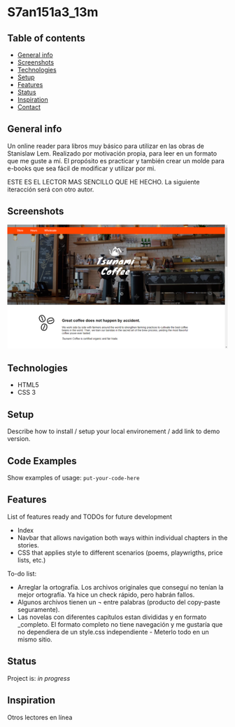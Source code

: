 # S7an151a3_13m
> 

## Table of contents
* [General info](#general-info)
* [Screenshots](#screenshots)
* [Technologies](#technologies)
* [Setup](#setup)
* [Features](#features)
* [Status](#status)
* [Inspiration](#inspiration)
* [Contact](#contact)

## General info
Un online reader para libros muy básico para utilizar en las obras de Stanislaw Lem. Realizado por motivación propia, para leer en un formato que me guste a mí. El propósito es practicar y también crear un molde para e-books que sea fácil de modificar y utilizar por mi. 

ESTE ES EL LECTOR MAS SENCILLO QUE HE HECHO. La siguiente iteracción será con otro autor.

## Screenshots
![Example screenshot](./img/screenshot.png)

## Technologies
* HTML5
* CSS 3

## Setup
Describe how to install / setup your local environement / add link to demo version.

## Code Examples
Show examples of usage:
`put-your-code-here`

## Features
List of features ready and TODOs for future development
* Index
* Navbar that allows navigation both ways within individual chapters in the stories.
* CSS that applies style to different scenarios (poems, playwrigths, price lists, etc.)

To-do list:
* Arreglar la ortografía. Los archivos originales que conseguí no tenían la mejor ortografía. Ya hice un check rápido, pero habrán fallos. 
* Algunos archivos tienen un ¬ entre palabras (producto del copy-paste seguramente).
* Las novelas con diferentes capítulos estan divididas y en formato _completo. El formato completo no tiene navegación y me gustaría que no dependiera de un style.css independiente - Meterlo todo en un mismo sitio. 

## Status
Project is: _in progress_

## Inspiration
Otros lectores en línea
